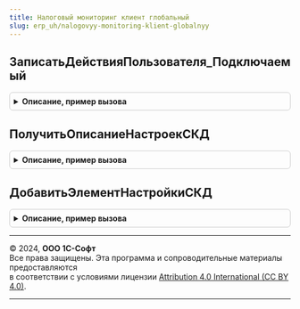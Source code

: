 ```yaml
---
title: Налоговый мониторинг клиент глобальный
slug: erp_uh/nalogovyy-monitoring-klient-globalnyy
---
```



## ЗаписатьДействияПользователя_Подключаемый
<details style="margin: 1em 0; padding: 0.5em; border: 1px solid #ccc; border-radius: 6px;">

<summary style="font-weight: bold; cursor: pointer;">Описание, пример вызова</summary>

```bsl
// См. ОбщегоНазначенияКлиентПереопределяемый.ПриНачалеРаботыСистемы
Процедура ЗаписатьДействияПользователя_Подключаемый() Экспорт
```

Пример вызова
```bsl
НалоговыйМониторингКлиентГлобальный.ЗаписатьДействияПользователя_Подключаемый() 
```
</details>

## ПолучитьОписаниеНастроекСКД
<details style="margin: 1em 0; padding: 0.5em; border: 1px solid #ccc; border-radius: 6px;">

<summary style="font-weight: bold; cursor: pointer;">Описание, пример вызова</summary>

```bsl

Функция ПолучитьОписаниеНастроекСКД(ТекущаяФорма) Экспорт
```

Пример вызова
```bsl
Результат = НалоговыйМониторингКлиентГлобальный.ПолучитьОписаниеНастроекСКД(ТекущаяФорма));
```
</details>

## ДобавитьЭлементНастройкиСКД
<details style="margin: 1em 0; padding: 0.5em; border: 1px solid #ccc; border-radius: 6px;">

<summary style="font-weight: bold; cursor: pointer;">Описание, пример вызова</summary>

```bsl

Процедура ДобавитьЭлементНастройкиСКД(Результат, ЭлементСКД) Экспорт
```

Пример вызова
```bsl
НалоговыйМониторингКлиентГлобальный.ДобавитьЭлементНастройкиСКД(Результат, ЭлементСКД));
```
</details>

---

© 2024, **ООО 1С-Софт**  
Все права защищены. Эта программа и сопроводительные материалы предоставляются  
в соответствии с условиями лицензии [Attribution 4.0 International (CC BY 4.0)](https://creativecommons.org/licenses/by/4.0/legalcode).

---
